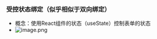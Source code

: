 ### 受控状态绑定（似乎相似于双向绑定）
- 概念：使用React组件的状态（useState）控制表单的状态
- ![image.png](https://iili.io/JYXKO9p.png)

